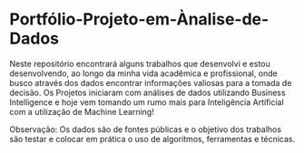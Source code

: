 # Portfólio-Projeto-em-Ànalise-de-Dados
Neste repositório encontrará alguns trabalhos que desenvolvi e estou desenvolvendo, ao longo da minha vida acadêmica e profissional, onde busco através dos dados encontrar informações valiosas para a tomada de decisão. Os Projetos iniciaram com análises de dados utilizando Business Intelligence e hoje vem tomando um rumo mais para Inteligência Artificial com a utilização de Machine Learning!

Observação: Os dados são de fontes públicas e o objetivo dos trabalhos são testar e colocar em prática o uso de algoritmos, ferramentas e técnicas.

